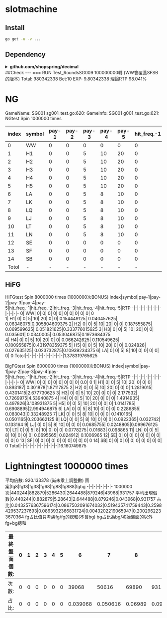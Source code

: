 # slotmachine

## Install

```bash
go get -u -v ...
```   



## Dependency

<details>
<summary><b>github.com/shopspring/decimal</b></summary>

  ⠿ _點數計算相關皆使用 decimal 套件，避免 IEEE 754 精度遺失問題_


- **Install**

    ```bash
    go get -u -v github.com/shopspring/decimal
    ```
  
</details>
##Check
---
=== RUN   Test_RoundsSG009
100000000轉 (WW會覆蓋SFSB的版本)  
Total: 980342338
Bet:10
EXP: 9.80342338
理論RTP 98.041%


# NG
GameName: SG001
sg001_test.go:620: GameInfo: SG001
g001_test.go:621: NGtest Spin 1000000 times

index|symbol|pay-1|pay-2|pay-3|pay-4|pay-5|hit_freq.-1|hit_freq.-2|hit_freq.-3|hit_freq.-4|hit_freq.-5|RTP
-|-|-|-|-|-|-|-|-|-|-|-|-
0|   WW|    0|    0|    0|    0|    0|           0|           0|    0.009337|    0.002583|    0.000298|         0 
1|   H1|    0|    0|    5|   10|   20|           0|           0|    0.066156|     0.02331|    0.011556|  0.099375 
2|   H2|    0|    0|    5|   10|   20|           0|           0|    0.038447|    0.038388|    0.005214|0.085049375
3|   H3|    0|    0|    5|   10|   20|           0|           0|    0.054006|    0.016682|    0.011942|0.08446125 
4|   H4|    0|    0|    5|   10|   20|           0|           0|    0.067047|     0.05832|    0.008184|0.135264375
5|   H5|    0|    0|    5|   10|   20|           0|           0|     0.04256|    0.011023|    0.007134|0.05821375 
6|   LA|    0|    0|    5|    8|   10|           0|           0|    0.004775|    0.003417|    0.000901|0.007527625
7|   LK|    0|    0|    5|    8|   10|           0|           0|    0.003352|    0.002468|    0.000322| 0.0049655 
8|   LQ|    0|    0|    5|    8|   10|           0|           0|    0.004471|    0.000715|    0.000354|0.003951875
9|   LJ|    0|    0|    5|    8|   10|           0|           0|    0.004496|    0.000768|    0.000229|0.00386425 
10|   LT|    0|    0|    5|    8|   10|           0|           0|    0.001305|     0.00077|    0.000149|0.001771875
11|   LN|    0|    0|    5|    8|   10|           0|           0|    0.001619|    0.000395|    0.000093|0.001523125
12|   SE|    0|    0|    0|    0|    0|           0|           0|           0|           0|           0|         0 
13|   SF|    0|    0|    0|    0|    0|           0|           0|           0|           0|           0|         0
14|   SB|    0|    0|    0|    0|    0|           0|           0|           0|           0|           0|         0
Totol|-|-|-|-|-|-|-|-|-|-|-|0.485968

## HiFG
HIFGtest Spin 8000000 times (1000000次BONUS) 
index|symbol|pay-1|pay-2|pay-3|pay-4|pay-5|hit_freq.-1|hit_freq.-2|hit_freq.-3|hit_freq.-4|hit_freq.-5|RTP
-|-|-|-|-|-|-|-|-|-|-|-|-
0|   WW|    0|    0|    0|    0|    0|           0|           0|           0|           0|           0|         0    
1|   H1|    0|    0|    5|   10|   20|           0|           0| 0.154449125| 0.040457625|  0.06348075|0.305804609375
2|   H2|    0|    0|    5|   10|   20|           0|           0| 0.187555875| 0.069599625| 0.051821625|0.333776015625
3|   H3|    0|    0|    5|   10|   20|           0|           0|    0.035601|   0.0340005| 0.053046875|0.1973684375  
4|   H4|    0|    0|    5|   10|   20|           0|           0| 0.066242625| 0.110549625| 0.100955875|0.431978359375
5|   H5|    0|    0|    5|   10|   20|           0|           0|    0.024826| 0.027635125| 0.023732875|0.10939234375
6|   LA|    0|    0|    5|    8|   10|           0|           0|           0|           0|           0|         0
Totol|-|-|-|-|-|-|-|-|-|-|-|1.378319765625

BigFGtest Spin 6000000 times (1000000次BONUS)
index|symbol|pay-1|pay-2|pay-3|pay-4|pay-5|hit_freq.-1|hit_freq.-2|hit_freq.-3|hit_freq.-4|hit_freq.-5|RTP
-|-|-|-|-|-|-|-|-|-|-|-|-
0|   WW|    0|    0|    0|    0|    0|           0|           0|           0|         0.0|         0
1|   H1|    0|    0|    5|   10|   20|           0|           0|           0|    0.893187|    0.301878|1.87117875
2|   H2|    0|    0|    5|   10|   20|           0|           0|           0|   1.2819015|   0.4301415|2.677730625
3|   H3|    0|    0|    5|   10|   20|           0|           0|           0|    2.177532|   0.7269975|4.53940875
4|   H4|    0|    0|    5|   10|   20|           0|           0|           0|   1.4914935|    0.497826|3.108931875
5|   H5|    0|    0|    5|   10|   20|           0|           0|           0|   1.0141785|   0.6908895|2.994946875
6|   LA|    0|    0|    5|    8|   10|           0|           0|           0|   0.2286855|    0.083043|0.33248925
7|   LK|    0|    0|    5|    8|   10|           0|           0|           0|   0.1410165|   0.0501165|0.203662125
8|   LQ|    0|    0|    5|    8|   10|           0|           0|           0|   0.0922365|    0.032742|  0.133164
9|   LJ|    0|    0|    5|    8|   10|           0|           0|           0|   0.0685755|   0.0248805|0.099676125
10|   LT|    0|    0|    5|    8|   10|           0|           0|           0|   0.0778275|     0.01683|  0.098865
11|   LN|    0|    0|    5|    8|   10|           0|           0|           0|   0.0695565|    0.024912| 0.1006965
12|   SE|    0|    0|    0|    0|    0|           0|           0|           0|           0|           0|         0
13|   SF|    0|    0|    0|    0|    0|           0|           0|           0|           0|           0|         0
14|   SB|    0|    0|    0|    0|    0|           0|           0|           0|           0|           0|         0
Totol|-|-|-|-|-|-|-|-|-|-|-|16.160749875

# Lightningtest 1000000 times
平均倍數: 920.133378 (尚未乘上調整數)
圖案|fg8|fg18|fg38|fg68|fg88|fg888|fgbg
-|-|-|-|-|-|-|-
1000000次|440244|882879|5286430|2644488|879246|43968|931757
平均出現個數|0.440244|0.882879|5.28643|2.644488|0.879246|0.043968|0.931757
占比|0.0432576367596174|0.0867502091674032|0.519435741759443|0.2598429537237693|0.0863932366831724|0.0043202219065947|0.2002962233670364
fg占比值只考慮fg/fg的總和(不含bg)   bg占比為bg/初始盤面的以外fg+bg總和        

最終盤面個數:|0|1|2|3|4|5|6|7|8|9|10|11|12|13|14|15|
-|-|-|-|-|-|-|-|-|-|-|-|-|-|-|-|-|
次數:|0|0|0|0|0|0|39068|50616|69890|93114|119576|144901|161355|154534|115917|51029|
占比:|0|0|0|0|0|0|0.039068|0.050616|0.06989|0.093114|0.119576|0.144901|0.161355|0.154534|0.115917|0.051029|